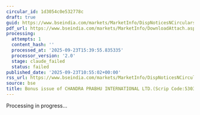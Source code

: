 ```yaml
---
circular_id: 1d3054c0e532778c
draft: true
guid: https://www.bseindia.com/markets/MarketInfo/DispNoticesNCirculars.aspx?Noticeid={BA01168B-EBBC-4E55-9093-C7ED103B617F}&noticeno=20250923-13&dt=09/23/2025&icount=13&totcount=78&flag=0
pdf_url: https://www.bseindia.com/markets/MarketInfo/DownloadAttach.aspx?id=20250923-13&attachedId=d2c1146e-819f-42cc-88b7-e03a74d02f8a
processing:
  attempts: 1
  content_hash: ''
  processed_at: '2025-09-23T15:39:55.835335'
  processor_version: '2.0'
  stage: claude_failed
  status: failed
published_date: '2025-09-23T10:55:02+00:00'
rss_url: https://www.bseindia.com/markets/MarketInfo/DispNoticesNCirculars.aspx?Noticeid={BA01168B-EBBC-4E55-9093-C7ED103B617F}&noticeno=20250923-13&dt=09/23/2025&icount=13&totcount=78&flag=0
source: bse
title: Bonus issue of CHANDRA PRABHU INTERNATIONAL LTD.(Scrip Code:530309)
---
```


Processing in progress...